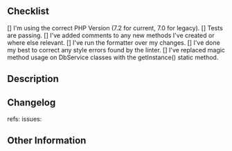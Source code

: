 <!-- Have you made sure the following is correct? -->
## Checklist
[] I'm using the correct PHP Version (7.2 for current, 7.0 for legacy).
[] Tests are passing.
[] I've added comments to any new methods I've created or where else relevant.
[] I've run the formatter over my changes.
[] I've done my best to correct any style errors found by the linter.
[] I've replaced magic method usage on DbService classes with the getInstance() static method.

<!-- Add a short description. -->
## Description

<!-- List your changes as a dot point list. -->
## Changelog

<!-- Add any important refs or issues numbers. -->
refs:
issues:

<!-- Add any other information that might be relevant. -->
## Other Information